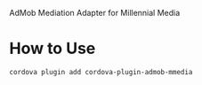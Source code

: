 
AdMob Mediation Adapter for Millennial Media

# How to Use #

```bash
cordova plugin add cordova-plugin-admob-mmedia
```

